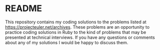 # README

This repository contains my coding solutions to the problems listed at https://projecteuler.net/archives. These problems are an opportunity to
practice coding solutions in Ruby to the kind of problems that may be presented at technical interviews. If you have any questions or comments about any of my solutions I would be happy to discuss them. 
